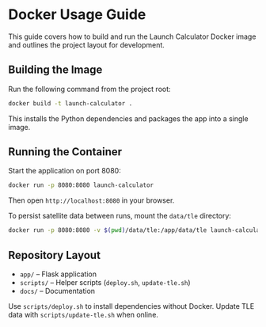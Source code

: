# Docker Usage Guide

This guide covers how to build and run the Launch Calculator Docker image and outlines the project layout for development.

## Building the Image

Run the following command from the project root:
```bash
docker build -t launch-calculator .
```
This installs the Python dependencies and packages the app into a single image.

## Running the Container

Start the application on port 8080:
```bash
docker run -p 8080:8080 launch-calculator
```
Then open `http://localhost:8080` in your browser.

To persist satellite data between runs, mount the `data/tle` directory:
```bash
docker run -p 8080:8080 -v $(pwd)/data/tle:/app/data/tle launch-calculator
```

## Repository Layout

- `app/`       – Flask application
- `scripts/`   – Helper scripts (`deploy.sh`, `update-tle.sh`)
- `docs/`      – Documentation

Use `scripts/deploy.sh` to install dependencies without Docker.
Update TLE data with `scripts/update-tle.sh` when online.

